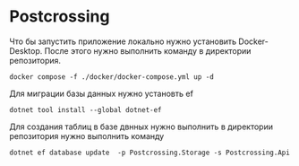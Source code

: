 # Postcrossing

Что бы запустить приложение локально нужно установить Docker-Desktop.
После этого нужно выполнить команду в директории репозитория.

```shell
docker compose -f ./docker/docker-compose.yml up -d
```

Для миграции базы данных нужно установть ef
```shell
dotnet tool install --global dotnet-ef
```

Для создания таблиц в базе двнных нужно выполнить в директории репозитория нужно выполнить команду
```shell
dotnet ef database update  -p Postcrossing.Storage -s Postcrossing.Api
```

